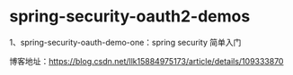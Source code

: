 # spring-security-oauth2-demos



1、spring-security-oauth-demo-one：spring security 简单入门

博客地址：https://blog.csdn.net/llk15884975173/article/details/109333870